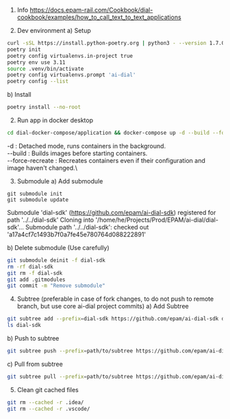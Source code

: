 1) Info
https://docs.epam-rail.com/Cookbook/dial-cookbook/examples/how_to_call_text_to_text_applications

2) Dev environment
a) Setup
```sh
curl -sSL https://install.python-poetry.org | python3 - --version 1.7.0
poetry init
poetry config virtualenvs.in-project true
poetry env use 3.11
source .venv/bin/activate
poetry config virtualenvs.prompt 'ai-dial'
poetry config --list
```

b) Install
```sh
poetry install --no-root 
```

2) Run app in docker desktop
```sh
cd dial-docker-compose/application && docker-compose up -d --build --force-recreate
```
-d : Detached mode, runs containers in the background.\
--build : Builds images before starting containers.\
--force-recreate : Recreates containers even if their configuration and image haven't changed.\

3) Submodule
a) Add submodule
```
git submodule init
git submodule update
```
Submodule 'dial-sdk' (https://github.com/epam/ai-dial-sdk) registered for path '../../dial-sdk'
Cloning into '/home/he/Projects/Prod/EPAM/ai-dial/dial-sdk'...
Submodule path '../../dial-sdk': checked out 'a17a4cf7c1493b7f0a7fe45e780764d088222891'

b) Delete submodule (Use carefully)
```sh
git submodule deinit -f dial-sdk
rm -rf dial-sdk
git rm -f dial-sdk
git add .gitmodules
git commit -m "Remove submodule"
```

4) Subtree (preferable in case of fork changes, to do not push to remote branch, but use core ai-dial project commits)
a) Add Subtree
```sh
git subtree add --prefix=dial-sdk https://github.com/epam/ai-dial-sdk development
ls dial-sdk
```
b) Push to subtree
```sh
git subtree push --prefix=path/to/subtree https://github.com/epam/ai-dial-sdk development
```
c) Pull from subtree
```sh
git subtree pull --prefix=path/to/subtree https://github.com/epam/ai-dial-sdk development
```

5) Clean git cached files
```sh
git rm --cached -r .idea/
git rm --cached -r .vscode/
```